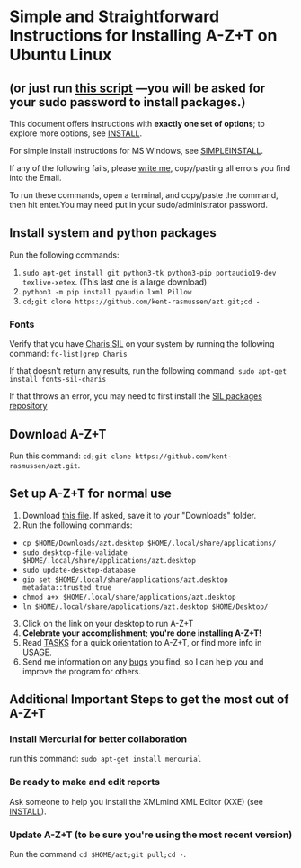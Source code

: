# Simple and Straightforward Instructions for Installing A-Z+T on Ubuntu Linux

## (or just run [this script](../installfiles/RunMetoInstall_Linux.sh?raw=true) —you will be asked for your sudo password to install packages.)
This document offers instructions with **exactly one set of options**; to explore more options, see [INSTALL](INSTALL.md).

For simple install instructions for MS Windows, see [SIMPLEINSTALL](SIMPLEINSTALL.md).

If any of the following fails, please [write me](BUGS.md), copy/pasting all errors you find into the Email.

To run these commands, open a terminal, and copy/paste the command, then hit enter.You may need put in your sudo/administrator password.

## Install system and python packages
Run the following commands:
1. `sudo apt-get install git python3-tk python3-pip portaudio19-dev texlive-xetex`. (This last one is a large download)
2. `python3 -m pip install pyaudio lxml Pillow`
3. `cd;git clone https://github.com/kent-rasmussen/azt.git;cd -`

### Fonts
Verify that you have [Charis SIL](https://software.sil.org/charis/) on your system by running the following command:
`fc-list|grep Charis`

If that doesn't return any results, run the following command:
`sudo apt-get install fonts-sil-charis`

If that throws an error, you may need to first install the [SIL packages repository](https://packages.sil.org/)

## Download A-Z+T
Run this command: `cd;git clone https://github.com/kent-rasmussen/azt.git`.

## Set up A-Z+T for normal use
1. Download [this file](../installfiles/azt.desktop?raw=true). If asked, save it to your "Downloads" folder.
2. Run the following commands:
- `cp $HOME/Downloads/azt.desktop $HOME/.local/share/applications/`
- `sudo desktop-file-validate  $HOME/.local/share/applications/azt.desktop`
- `sudo update-desktop-database`
- `gio set $HOME/.local/share/applications/azt.desktop metadata::trusted true`
- `chmod a+x $HOME/.local/share/applications/azt.desktop`
- `ln $HOME/.local/share/applications/azt.desktop $HOME/Desktop/`
3. Click on the link on your desktop to run A-Z+T
4. **Celebrate your accomplishment; you're done installing A-Z+T!**
5. Read [TASKS](TASKS.md) for a quick orientation to A-Z+T, or find more info in [USAGE](USAGE.md).
6. Send me information on any [bugs](BUGS.md) you find, so I can help you and improve the program for others.

## Additional Important Steps to get the most out of A-Z+T
### Install Mercurial for better collaboration
run this command: `sudo apt-get install mercurial`

### Be ready to make and edit reports
Ask someone to help you install the XMLmind XML Editor (XXE) (see [INSTALL](INSTALL.md)).

### Update A-Z+T (to be sure you're using the most recent version)
Run the command `cd $HOME/azt;git pull;cd -`.
